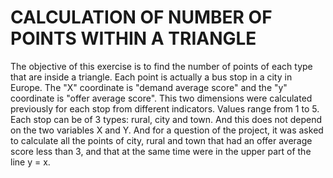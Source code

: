 # CALCULATION OF NUMBER OF POINTS WITHIN A TRIANGLE

The objective of this exercise is to find the number of points of each type that are inside a triangle.
Each point is actually a bus stop in a city in Europe. The "X" coordinate is "demand average score" and the 
"y" coordinate is "offer average score". This two dimensions were calculated previously for each stop from 
different indicators. Values range from 1 to 5. Each stop can be of 3 types: rural, city and town. And this
does not depend on the two variables X and Y. And for a question of the project, it was asked to calculate 
all the points of city, rural and town that had an offer average score less than 3, and that at the same time 
were in the upper part of the line y = x.
